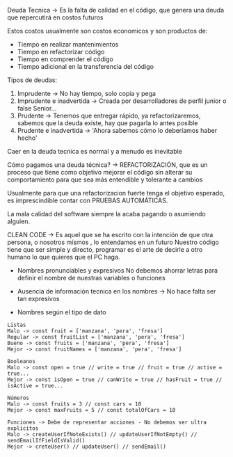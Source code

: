 Deuda Tecnica -> Es la falta de calidad en el código, que genera una deuda que repercutirá en costos futuros

Estos costos usualmente son costos economicos y son productos de:

- Tiempo en realizar mantenimientos
- Tiempo en refactorizar código
- Tiempo en comprender el código
- Tiempo adicional en la transferencia del código

Tipos de deudas:

1. Imprudente -> No hay tiempo, solo copia y pega
2. Imprudente e inadvertida -> Creada por desarrolladores de perfil junior o false Senior...
3. Prudente -> Tenemos que entregar rápido, ya refactorizaremos, sabemos que la deuda existe, hay que pagarla lo antes posible
4. Prudente e inadvertida -> 'Ahora sabemos cómo lo deberíamos haber hecho'

Caer en la deuda tecnica es normal y a menudo es inevitable

Cómo pagamos una deuda técnica? -> REFACTORIZACIÓN, que es un proceso que tiene como objetivo mejorar el código sin alterar su comportamiento para que sea más entendible y tolerante a cambios

Usualmente para que una refactorizacion fuerte tenga el objetivo esperado, es imprescindible contar con PRUEBAS AUTOMÁTICAS.

La mala calidad del software siempre la acaba pagando o asumiendo alguien.

CLEAN CODE -> Es aquel que se ha escrito con la intención de que otra persona, o nosotros mísmos , lo entendamos en un futuro
Nuestro código tiene que ser simple y directo, programar es el arte de decirle a otro humano lo que quieres que el PC haga.

- Nombres pronunciables y expresivos
  No debemos ahorrar letras para definir el nombre de nuestras variables o funciones

- Ausencia de información tecnica en los nombres -> No hace falta ser tan expresivos

- Nombres según el tipo de dato

```
Listas
Malo -> const fruit = ['manzana', 'pera', 'fresa']
Regular -> const fruitList = ['manzana', 'pera', 'fresa']
Bueno -> const fruits = ['manzana', 'pera', 'fresa']
Mejor -> const fruitNames = ['manzana', 'pera', 'fresa']
```
```
Booleanos
Malo -> const open = true // write = true // fruit = true // active = true...
Mejor -> const isOpen = true // canWrite = true // hasFruit = true // isActive = true...
```
```
Números
Malo -> const fruits = 3 // const cars = 10
Mejor -> const maxFruits = 5 // const totalOfCars = 10
```
```
Funciones -> Debe de representar acciones - No debemos ser ultra explicitos
Malo -> createUserIfNoteExists() // updateUserIfNotEmpty() // sendEmailIfFieldIsValid()
Mejor -> creteUser() // updateUser() // sendEmail()
```


